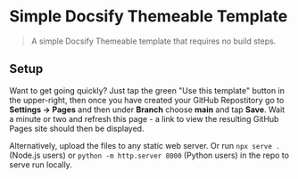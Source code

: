 # Simple Docsify Themeable Template

> A simple Docsify Themeable template that requires no build steps.

## Setup 

Want to get going quickly? Just tap the green "Use this template" button in the upper-right, then once you have created your GitHub Repostitory go to **Settings -> Pages** and then under **Branch** choose **main** and tap **Save**. Wait a minute or two and refresh this page - a link to view the resulting GitHub Pages site should then be displayed.

Alternatively, upload the files to any static web server. Or run `npx serve .` (Node.js users) or `python -m http.server 8000` (Python users) in the repo to serve run locally.
